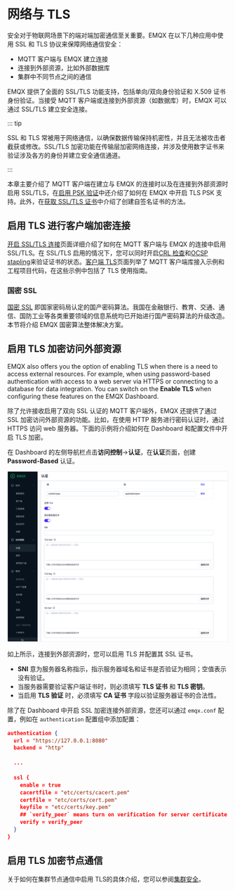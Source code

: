 # 网络与 TLS

安全对于物联网场景下的端对端加密通信至关重要。EMQX 在以下几种应用中使用 SSL 和 TLS 协议来保障网络通信安全：

- MQTT 客户端与 EMQX 建立连接
- 连接到外部资源，比如外部数据库
- 集群中不同节点之间的通信

EMQX 提供了全面的 SSL/TLS 功能支持，包括单向/双向身份验证和 X.509 证书身份验证。当接受 MQTT 客户端或连接到外部资源（如数据库）时，EMQX 可以通过 SSL/TLS 建立安全连接。

::: tip

SSL 和 TLS 常被用于网络通信，以确保数据传输保持机密性，并且无法被攻击者截获或修改。SSL/TLS 加密功能在传输层加密网络连接，并涉及使用数字证书来验证涉及各方的身份并建立安全通信通道。

:::

本章主要介绍了 MQTT 客户端在建立与 EMQX 的连接时以及在连接到外部资源时启用 SSL/TLS，在[启用 PSK 验证](./psk-authentication.md)中还介绍了如何在 EMQX 中开启 TLS PSK 支持。此外，在[获取 SSL/TLS 证书](./tls-certificate.md)中介绍了创建自签名证书的方法。

## 启用 TLS 进行客户端加密连接

[开启 SSL/TLS 连接](./emqx-mqtt-tls.md)页面详细介绍了如何在 MQTT 客户端与 EMQX 的连接中启用 SSL/TLS。在 SSL/TLS 启用的情况下，您可以同时开启[CRL 检查](./crl.md)和[OCSP stapling](./ocsp.md)来验证证书的状态。[客户端 TLS](./mqtt-client-tls.md)页面列举了 MQTT 客户端库接入示例和工程项目代码，在这些示例中包括了 TLS 使用指南。

### 国密 SSL

[国密 SSL](./gmssl.md) 即国家密码局认定的国产密码算法。我国在金融银行、教育、交通、通信、国防工业等各类重要领域的信息系统均已开始进行国产密码算法的升级改造。本节将介绍 EMQX 国密算法整体解决方案。

## 启用 TLS 加密访问外部资源

EMQX also offers you the option of enabling TLS when there is a need to access external resources. For example, when using password-based authentication with access to a web server via HTTPS or connecting to a database for data integration. You can switch on the **Enable TLS** when configuring these features on the EMQX Dashboard.

除了允许接收启用了双向 SSL 认证的 MQTT 客户端外，EMQX 还提供了通过 SSL 加密访问外部资源的功能。比如，在使用 HTTP 服务进行密码认证时，通过 HTTPS 访问 web 服务器。下面的示例将介绍如何在 Dashboard 和配置文件中开启 TLS 加密。

在 Dashboard 的左侧导航栏点击**访问控制**->**认证**，在**认证**页面，创建 **Password-Based** 认证。

<img src="./assets/TLS-external-resource.png" alt="TLS-external-resource" style="zoom:50%;" />

如上所示，连接到外部资源时，您可以启用 TLS 并配置其 SSL 证书。

- **SNI** 意为服务器名称指示，指示服务器域名和证书是否验证为相同；空值表示没有验证。
- 当服务器需要验证客户端证书时，则必须填写 **TLS 证书** 和 **TLS 密钥**。
- 当启用 **TLS 验证** 时，必须填写 **CA 证书** 字段以验证服务器证书的合法性。

除了在 Dashboard 中开启 SSL 加密连接外部资源，您还可以通过 `emqx.conf` 配置，例如在 `authentication` 配置组中添加配置：

```json
authentication {
  url = "https://127.0.0.1:8080"
  backend = "http"

  ...

  ssl {
    enable = true
    cacertfile = "etc/certs/cacert.pem"
    certfile = "etc/certs/cert.pem"
    keyfile = "etc/certs/key.pem"
    ## `verify_peer` means turn on verification for server certificate
    verify = verify_peer
  }
}
```

## 启用 TLS 加密节点通信

关于如何在集群节点通信中启用 TLS的具体介绍，您可以参阅[集群安全](../deploy/cluster/security.md)。
